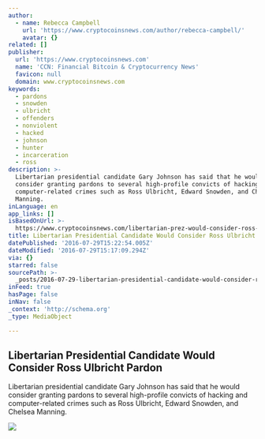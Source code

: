 ```yaml
---
author:
  - name: Rebecca Campbell
    url: 'https://www.cryptocoinsnews.com/author/rebecca-campbell/'
    avatar: {}
related: []
publisher:
  url: 'https://www.cryptocoinsnews.com'
  name: 'CCN: Financial Bitcoin & Cryptocurrency News'
  favicon: null
  domain: www.cryptocoinsnews.com
keywords:
  - pardons
  - snowden
  - ulbricht
  - offenders
  - nonviolent
  - hacked
  - johnson
  - hunter
  - incarceration
  - ross
description: >-
  Libertarian presidential candidate Gary Johnson has said that he would
  consider granting pardons to several high-profile convicts of hacking and
  computer-related crimes such as Ross Ulbricht, Edward Snowden, and Chelsea
  Manning.
inLanguage: en
app_links: []
isBasedOnUrl: >-
  https://www.cryptocoinsnews.com/libertarian-prez-would-consider-ross-ubricht-pardon/
title: Libertarian Presidential Candidate Would Consider Ross Ulbricht Pardon
datePublished: '2016-07-29T15:22:54.005Z'
dateModified: '2016-07-29T15:17:09.294Z'
via: {}
starred: false
sourcePath: >-
  _posts/2016-07-29-libertarian-presidential-candidate-would-consider-ross-ulbri.md
inFeed: true
hasPage: false
inNav: false
_context: 'http://schema.org'
_type: MediaObject

---
```

<article style=""><h1>Libertarian Presidential Candidate Would Consider Ross Ulbricht Pardon</h1><p>Libertarian presidential candidate Gary Johnson has said that he would consider granting pardons to several high-profile convicts of hacking and computer-related crimes such as Ross Ulbricht, Edward Snowden, and Chelsea Manning.</p><img src="https://www.cryptocoinsnews.com/wp-content/uploads/2016/07/Gary-Johnson.jpg" /></article>